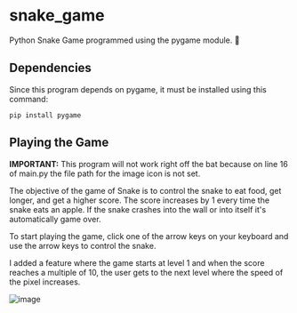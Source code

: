 # snake_game
Python Snake Game programmed using the pygame module. 🐍

## Dependencies
Since this program depends on pygame, it must be installed using this command:
```
pip install pygame
```

## Playing the Game

**IMPORTANT:** This program will not work right off the bat because on line 16 of main.py the file path for the image icon is not set.

The objective of the game of Snake is to control the snake to eat food, get longer, and get a higher score. The score increases by 1 every time the snake eats an apple. If the snake crashes into the wall or into itself it's automatically game over.

To start playing the game, click one of the arrow keys on your keyboard and use the arrow keys to control the snake.

I added a feature where the game starts at level 1 and when the score reaches a multiple of 10, the user gets to the next level where the speed of the pixel increases.

![image](https://github.com/PythonCoder8/snake_game/assets/72826534/a281cc4e-ed4c-4334-a309-64d1474ca9d0)
